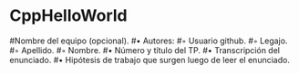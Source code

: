 # CppHelloWorld
#Nombre del equipo (opcional).
#• Autores:
#◦ Usuario github.
#◦ Legajo.
#◦ Apellido.
#◦ Nombre.
#• Número y título del TP.
#• Transcripción del enunciado.
#• Hipótesis de trabajo que surgen luego de leer el enunciado.
